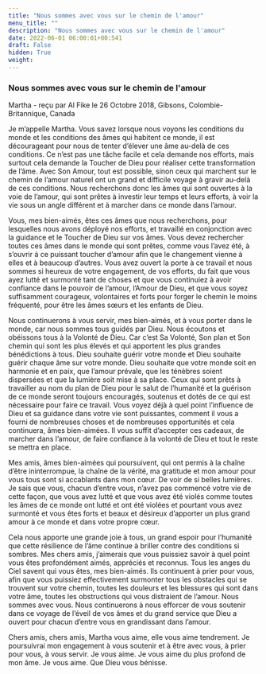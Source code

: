 ```yaml
---
title: "Nous sommes avec vous sur le chemin de l'amour"
menu_title: ""
description: "Nous sommes avec vous sur le chemin de l'amour"
date: 2022-06-01 06:00:01+00:541
draft: False
hidden: True
weight:
---
```

### Nous sommes avec vous sur le chemin de l'amour

Martha - reçu par Al Fike le 26 Octobre 2018, Gibsons, Colombie-Britannique, Canada

Je m’appelle Martha. Vous savez lorsque nous voyons les conditions du monde et les conditions des âmes qui habitent ce monde, il est décourageant pour nous de tenter d’élever une âme au-delà de ces conditions. Ce n’est pas une tâche facile et cela demande nos efforts, mais surtout cela demande la Toucher de Dieu pour réaliser cette transformation de l’âme. Avec Son Amour, tout est possible, sinon ceux qui marchent sur le chemin de l’amour naturel ont un grand et difficile voyage à gravir au-delà de ces conditions. Nous recherchons donc les âmes qui sont ouvertes à la voie de l’amour, qui sont prêtes à investir leur temps et leurs efforts, à voir la vie sous un angle différent et à marcher dans ce monde dans l’amour.

Vous, mes bien-aimés, êtes ces âmes que nous recherchons, pour lesquelles nous avons déployé nos efforts, et travaillé en conjonction avec la guidance et le Toucher de Dieu sur vos âmes. Vous devez rechercher toutes ces âmes dans le monde qui sont prêtes, comme vous l’avez été, à s’ouvrir à ce puissant toucher d’amour afin que le changement vienne à elles et à beaucoup d’autres. Vous avez ouvert la porte à ce travail et nous sommes si heureux de votre engagement, de vos efforts, du fait que vous ayez lutté et surmonté tant de choses et que vous continuiez à avoir confiance dans le pouvoir de l’amour, l’Amour de Dieu, et que vous soyez suffisamment courageux, volontaires et forts pour forger le chemin le moins fréquenté, pour être les âmes sœurs et les enfants de Dieu.

Nous continuerons à vous servir, mes bien-aimés, et à vous porter dans le monde, car nous sommes tous guidés par Dieu. Nous écoutons et obéissons tous à la Volonté de Dieu. Car c’est Sa Volonté, Son plan et Son chemin qui sont les plus élevés et qui apportent les plus grandes bénédictions à tous. Dieu souhaite guérir votre monde et Dieu souhaite guérir chaque âme sur votre monde. Dieu souhaite que votre monde soit en harmonie et en paix, que l’amour prévale, que les ténèbres soient dispersées et que la lumière soit mise à sa place. Ceux qui sont prêts à travailler au nom du plan de Dieu pour le salut de l’humanité et la guérison de ce monde seront toujours encouragés, soutenus et dotés de ce qui est nécessaire pour faire ce travail. Vous voyez déjà à quel point l’influence de Dieu et sa guidance dans votre vie sont puissantes, comment il vous a fourni de nombreuses choses et de nombreuses opportunités et cela continuera, âmes bien-aimées. Il vous suffit d’accepter ces cadeaux, de marcher dans l’amour, de faire confiance à la volonté de Dieu et tout le reste se mettra en place.

Mes amis, âmes bien-aimées qui poursuivent, qui ont permis à la chaîne d’être ininterrompue, la chaîne de la vérité, ma gratitude et mon amour pour vous tous sont si accablants dans mon cœur. De voir de si belles lumières. Je sais que vous, chacun d’entre vous, n’avez pas commencé votre vie de cette façon, que vous avez lutté et que vous avez été violés comme toutes les âmes de ce monde ont lutté et ont été violées et pourtant vous avez surmonté et vous êtes forts et beaux et désireux d’apporter un plus grand amour à ce monde et dans votre propre cœur.

Cela nous apporte une grande joie à tous, un grand espoir pour l’humanité que cette résilience de l’âme continue à briller contre des conditions si sombres. Mes chers amis, j’aimerais que vous puissiez savoir à quel point vous êtes profondément aimés, appréciés et reconnus. Tous les anges du Ciel savent qui vous êtes, mes bien-aimés. Ils continuent à prier pour vous, afin que vous puissiez effectivement surmonter tous les obstacles qui se trouvent sur votre chemin, toutes les douleurs et les blessures qui sont dans votre âme, toutes les obstructions qui vous distraient de l’amour. Nous sommes avec vous. Nous continuerons à nous efforcer de vous soutenir dans ce voyage de l’éveil de vos âmes et du grand service que Dieu a ouvert pour chacun d’entre vous en grandissant dans l’amour.

Chers amis, chers amis, Martha vous aime, elle vous aime tendrement. Je poursuivrai mon engagement à vous soutenir et à être avec vous, à prier pour vous, à vous servir. Je vous aime. Je vous aime du plus profond de mon âme. Je vous aime. Que Dieu vous bénisse.
